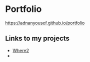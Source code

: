 # Portfolio
https://adnanyousef.github.io/portfolio

## Links to my projects
- [Where2](https://adnanyousef.github.io/Where2)
- 